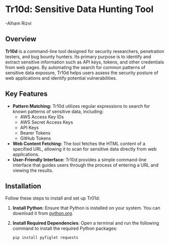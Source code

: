 # Tr10d: Sensitive Data Hunting Tool
-Alham Rizvi
## Overview

**Tr10d** is a command-line tool designed for security researchers, penetration testers, and bug bounty hunters. Its primary purpose is to identify and extract sensitive information such as API keys, tokens, and other credentials from web pages. By automating the search for common patterns of sensitive data exposure, Tr10d helps users assess the security posture of web applications and identify potential vulnerabilities.

## Key Features

- **Pattern Matching:** Tr10d utilizes regular expressions to search for known patterns of sensitive data, including:
  - AWS Access Key IDs
  - AWS Secret Access Keys
  - API Keys
  - Bearer Tokens
  - GitHub Tokens
- **Web Content Fetching:** The tool fetches the HTML content of a specified URL, allowing it to scan for sensitive data directly from web applications.
- **User-Friendly Interface:** Tr10d provides a simple command-line interface that guides users through the process of entering a URL and viewing the results.

## Installation

Follow these steps to install and set up Tr01d:

1. **Install Python**: Ensure that Python is installed on your system. You can download it from [python.org](https://www.python.org/downloads/).

2. **Install Required Dependencies**: Open a terminal and run the following command to install the required Python packages:
   ```bash
   pip install pyfiglet requests
